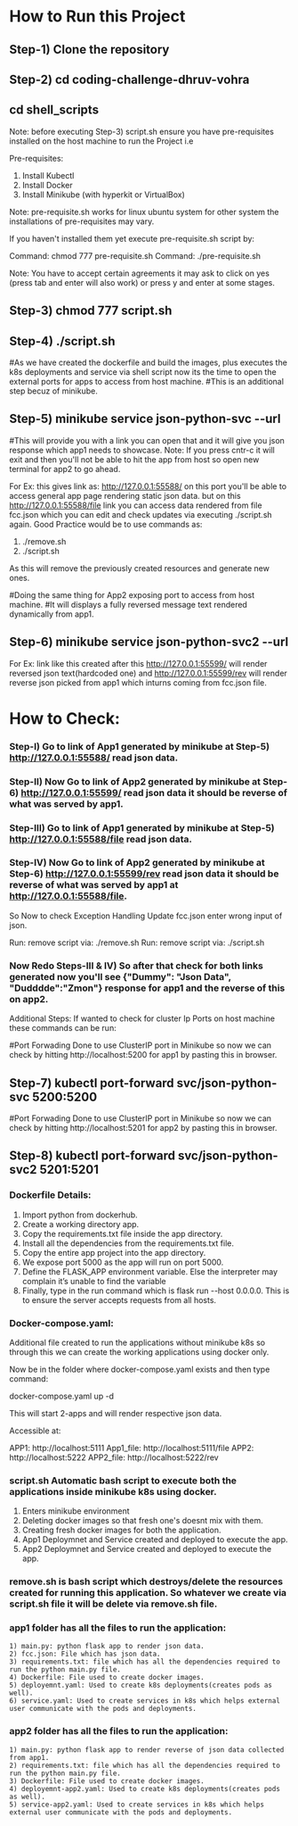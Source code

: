 # How to Run this Project

## Step-1) Clone the repository

## Step-2) cd coding-challenge-dhruv-vohra
## cd shell_scripts

Note: before executing Step-3) script.sh ensure you have pre-requisites installed on the host machine to run the Project i.e

Pre-requisites: 
1) Install Kubectl
2) Install Docker
3) Install Minikube (with hyperkit or VirtualBox)

Note: pre-requisite.sh works for linux ubuntu system for other system the installations of pre-requisites may vary.

If you haven't installed them yet execute pre-requisite.sh script by:

Command: chmod 777 pre-requisite.sh
Command: ./pre-requisite.sh

Note: You have to accept certain agreements it may ask to click on yes (press tab and enter will also work) or press y and enter at some stages.

## Step-3) chmod 777 script.sh

## Step-4) ./script.sh

#As we have created the dockerfile and build the images, plus executes the k8s deployments and service via shell script now its the time to open the external ports for apps to access from host machine.
#This is an additional step becuz of minikube.

## Step-5) minikube service json-python-svc --url

#This will provide you with a link you can open that and it will give you json response which app1 needs to showcase.
Note: If you press cntr-c it will exit and then you'll not be able to hit the app from host so open new terminal for app2 to go ahead. 

For Ex: this gives link as: http://127.0.0.1:55588/ on this port you'll be able to access general app page rendering static json data.
but on this http://127.0.0.1:55588/file link you can access data rendered from file fcc.json which you can edit and check updates via executing ./script.sh again. Good Practice would be to use commands as:

1) ./remove.sh
2) ./script.sh

As this will remove the previously created resources and generate new ones. 

#Doing the same thing for App2 exposing port to access from host machine.
#It will displays a fully reversed message text rendered dynamically from app1.

## Step-6) minikube service json-python-svc2 --url

For Ex: link like this created after this http://127.0.0.1:55599/ will render reversed json text(hardcoded one) and http://127.0.0.1:55599/rev will render reverse json picked from app1 which inturns coming from fcc.json file.


# How to Check:

### Step-I) Go to link of App1 generated by minikube at Step-5) http://127.0.0.1:55588/ read json data.
### Step-II) Now Go to link of App2 generated by minikube at Step-6) http://127.0.0.1:55599/ read json data it should be reverse of what was served by app1.

### Step-III) Go to link of App1 generated by minikube at Step-5) http://127.0.0.1:55588/file read json data.
### Step-IV) Now Go to link of App2 generated by minikube at Step-6) http://127.0.0.1:55599/rev read json data it should be reverse of what was served by app1 at http://127.0.0.1:55588/file.

So Now to check Exception Handling Update fcc.json enter wrong input of json.

Run: remove script via: ./remove.sh
Run: remove script via: ./script.sh

### Now Redo Steps-III & IV) So after that check for both links generated now you'll see {"Dummy": "Json Data", "Dudddde":"Zmon"} response for app1 and the reverse of this on app2.

Additional Steps: If wanted to check for cluster Ip Ports on host machine these commands can be run:

#Port Forwading Done to use ClusterIP port in Minikube so now we can check by hitting http://localhost:5200 for app1 by pasting this in browser.
## Step-7) kubectl port-forward svc/json-python-svc 5200:5200

#Port Forwading Done to use ClusterIP port in Minikube so now we can check by hitting http://localhost:5201 for app2 by pasting this in browser.
## Step-8) kubectl port-forward svc/json-python-svc2 5201:5201



### Dockerfile Details:

1) Import python from dockerhub.
2) Create a working directory app.
3) Copy the requirements.txt file inside the app directory.
4) Install all the dependencies from the requirements.txt file.
5) Copy the entire app project into the app directory.
6) We expose port 5000 as the app will run on port 5000.
7) Define the FLASK_APP environment variable. Else the interpreter may complain it’s unable to find the variable
8) Finally, type in the run command which is flask run --host 0.0.0.0. This is to ensure the server accepts requests from all hosts.

### Docker-compose.yaml:

Additional file created to run the applications without minikube k8s so through this we can create the working applications using docker only. 

Now be in the folder where docker-compose.yaml exists and then type command:

docker-compose.yaml up -d

This will start 2-apps and will render respective json data.

Accessible at:

APP1: http://localhost:5111
App1_file:  http://localhost:5111/file
APP2: http://localhost:5222
APP2_file: http://localhost:5222/rev


### script.sh Automatic bash script to execute both the applications inside minikube k8s using docker.

1) Enters minikube environment
2) Deleting docker images so that fresh one's doesnt mix with them.
3) Creating fresh docker images for both the application.
4) App1 Deploymnet and Service created and deployed to execute the app.
5) App2 Deploymnet and Service created and deployed to execute the app.

### remove.sh is bash script which destroys/delete the resources created for running this application. So whatever we create via script.sh file it will be delete via remove.sh file.

### app1 folder has all the files to run the application:
    1) main.py: python flask app to render json data.
    2) fcc.json: File which has json data.
    3) requirements.txt: file which has all the dependencies required to run the python main.py file.
    4) Dockerfile: File used to create docker images.
    5) deployemnt.yaml: Used to create k8s deployments(creates pods as well).
    6) service.yaml: Used to create services in k8s which helps external user communicate with the pods and deployments.

### app2 folder has all the files to run the application:
    1) main.py: python flask app to render reverse of json data collected from app1.
    2) requirements.txt: file which has all the dependencies required to run the python main.py file.
    3) Dockerfile: File used to create docker images.
    4) deployemnt-app2.yaml: Used to create k8s deployments(creates pods as well).
    5) service-app2.yaml: Used to create services in k8s which helps external user communicate with the pods and deployments.
